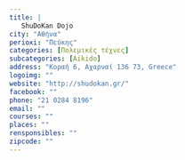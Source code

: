 ```yaml
---
title: |
   ShuDoKan Dojo
city: "Αθήνα"
perioxi: "Πεύκης"
categories: [Πολεμικές τέχνες]
subcategories: [Aikido]
address: "Κοραή 6, Αχαρναί 136 73, Greece"
logoimg: ""
website: "http://shudokan.gr/"
facebook: ""
phone: "21 0284 8196"
email: ""
courses: ""
places: ""
rensponsibles: ""
zipcode: ""
---
```




